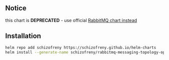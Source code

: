 ## Notice

this chart is **DEPRECATED** - use official [RabbitMQ chart instead](https://github.com/bitnami/charts/tree/main/bitnami/rabbitmq-cluster-operator)

## Installation

```bash
helm repo add schizofreny https://schizofreny.github.io/helm-charts
helm install --generate-name schizofreny/rabbitmq-messaging-topology-operator
```
